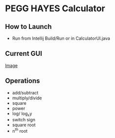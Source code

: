# PEGG HAYES Calculator
## How to Launch
* Run from Intellij Build/Run or in CalculatorUI.java
## Current GUI
<a href="https://drive.google.com/file/d/1XUSv9tn9xTvpOL3o4PyOd7G_Bec1p_MA/preview">Image</a>
## Operations
* add/subtract
* multiply/divide
* square
* power
* log/ log<sub>x</sub>y
* switch sign
* square root
* n<sup>th</sup> root
